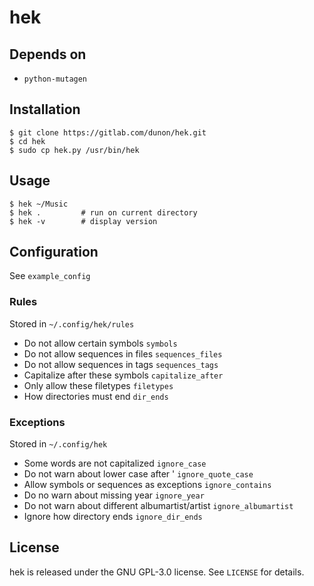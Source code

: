 # hek

## Depends on
- `python-mutagen`

## Installation
```
$ git clone https://gitlab.com/dunon/hek.git
$ cd hek
$ sudo cp hek.py /usr/bin/hek
```

## Usage
```
$ hek ~/Music
$ hek .         # run on current directory
$ hek -v        # display version
```

## Configuration
See `example_config`

### Rules
Stored in `~/.config/hek/rules`
- Do not allow certain symbols `symbols`
- Do not allow sequences in files `sequences_files`
- Do not allow sequences in tags `sequences_tags`
- Capitalize after these symbols `capitalize_after`
- Only allow these filetypes `filetypes`
- How directories must end `dir_ends`

### Exceptions
Stored in `~/.config/hek`
- Some words are not capitalized `ignore_case`
- Do not warn about lower case after ' `ignore_quote_case`
- Allow symbols or sequences as exceptions `ignore_contains`
- Do no warn about missing year `ignore_year`
- Do not warn about different albumartist/artist `ignore_albumartist`
- Ignore how directory ends `ignore_dir_ends`

## License
hek is released under the GNU GPL-3.0 license. See `LICENSE` for details.
